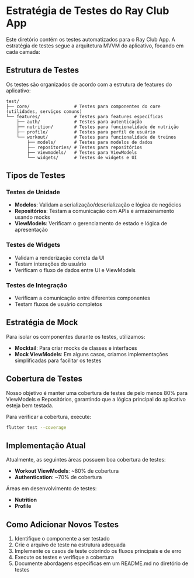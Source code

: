 # Estratégia de Testes do Ray Club App

Este diretório contém os testes automatizados para o Ray Club App. A estratégia de testes segue a arquitetura MVVM do aplicativo, focando em cada camada:

## Estrutura de Testes

Os testes são organizados de acordo com a estrutura de features do aplicativo:

```
test/
├── core/                 # Testes para componentes do core (utilidades, serviços comuns)
└── features/             # Testes para features específicas
    ├── auth/             # Testes para autenticação
    ├── nutrition/        # Testes para funcionalidade de nutrição
    ├── profile/          # Testes para perfil de usuário
    └── workout/          # Testes para funcionalidade de treinos
        ├── models/       # Testes para modelos de dados
        ├── repositories/ # Testes para repositórios
        ├── viewmodels/   # Testes para ViewModels
        └── widgets/      # Testes de widgets e UI
```

## Tipos de Testes

### Testes de Unidade
- **Modelos**: Validam a serialização/deserialização e lógica de negócios
- **Repositórios**: Testam a comunicação com APIs e armazenamento usando mocks
- **ViewModels**: Verificam o gerenciamento de estado e lógica de apresentação

### Testes de Widgets
- Validam a renderização correta da UI
- Testam interações do usuário
- Verificam o fluxo de dados entre UI e ViewModels

### Testes de Integração
- Verificam a comunicação entre diferentes componentes
- Testam fluxos de usuário completos

## Estratégia de Mock

Para isolar os componentes durante os testes, utilizamos:

- **Mocktail**: Para criar mocks de classes e interfaces
- **Mock ViewModels**: Em alguns casos, criamos implementações simplificadas para facilitar os testes

## Cobertura de Testes

Nosso objetivo é manter uma cobertura de testes de pelo menos 80% para ViewModels e Repositórios, garantindo que a lógica principal do aplicativo esteja bem testada.

Para verificar a cobertura, execute:

```bash
flutter test --coverage
```

## Implementação Atual

Atualmente, as seguintes áreas possuem boa cobertura de testes:

- **Workout ViewModels**: ~80% de cobertura
- **Authentication**: ~70% de cobertura

Áreas em desenvolvimento de testes:

- **Nutrition**
- **Profile**

## Como Adicionar Novos Testes

1. Identifique o componente a ser testado
2. Crie o arquivo de teste na estrutura adequada
3. Implemente os casos de teste cobrindo os fluxos principais e de erro
4. Execute os testes e verifique a cobertura
5. Documente abordagens específicas em um README.md no diretório de testes 